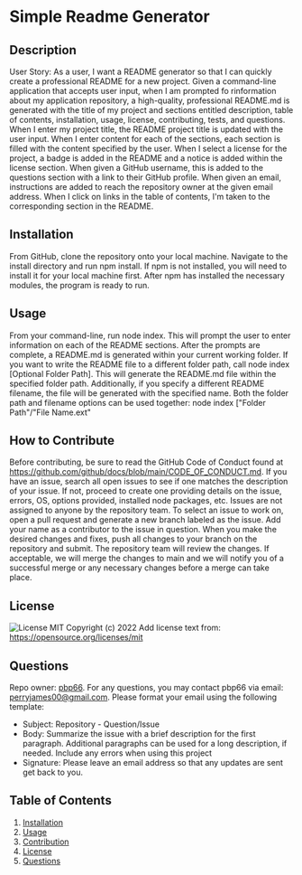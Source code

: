 # Simple Readme Generator

## Description

User Story: As a user, I want a README generator so that I can quickly create a professional README for a new project. Given a command-line application that accepts user input, when I am prompted fo rinformation about my application repository, a high-quality, professional README.md is generated with the title of my project and sections entitled description, table of contents, installation, usage, license, contributing, tests, and questions. When I enter my project title, the README project title is updated with the user input. When I enter content for each of the sections, each section is filled with the content specified by the user. When I select a license for the project, a badge is added in the README and a notice is added within the license section. When given a GitHub username, this is added to the questions section with a link to their GitHub profile. When given an email, instructions are added to reach the repository owner at the given email address. When I click on links in the table of contents, I'm taken to the corresponding section in the README.

## Installation

From GitHub, clone the repository onto your local machine. Navigate to the install directory and run npm install. If npm is not installed, you will need to install it for your local machine first. After npm has installed the necessary modules, the program is ready to run.

## Usage

From your command-line, run node index. This will prompt the user to enter information on each of the README sections. After the prompts are complete, a README.md is generated within your current working folder. If you want to write the README file to a different folder path, call node index [Optional Folder Path]. This will generate the README.md file within the specified folder path. Additionally, if you specify a different README filename, the file will be generated with the specified name. Both the folder path and filename options can be used together: node index ["Folder Path"/"File Name.ext"

## How to Contribute

Before contributing, be sure to read the GitHub Code of Conduct found at https://github.com/github/docs/blob/main/CODE_OF_CONDUCT.md. If you have an issue, search all open issues to see if one matches the description of your issue. If not, proceed to create one providing details on the issue, errors, OS, options provided, installed node packages, etc. Issues are not assigned to anyone by the repository team. To select an issue to work on, open a pull request and generate a new branch labeled as the issue. Add your name as a contributor to the issue in question. When you make the desired changes and fixes, push all changes to your branch on the repository and submit. The repository team will review the changes. If acceptable, we will merge the changes to main and we will notify you of a successful merge or any necessary changes before a merge can take place.

## License

![License](https://img.shields.io/static/v1?label=license&message=MIT&color=brightgreen)
MIT
Copyright (c) 2022
Add license text from: https://opensource.org/licenses/mit


## Questions

Repo owner: [pbp66](https://github.com/pbp66).
For any questions, you may contact pbp66 via email: perryjames00@gmail.com. Please format your email using the following template:
- Subject: Repository - Question/Issue
- Body: Summarize the issue with a brief description for the first paragraph. Additional paragraphs can be used for a long description, if needed. Include any errors when using this project
- Signature: Please leave an email address so that any updates are sent get back to you.

## Table of Contents

1. [Installation](#installation)
2. [Usage](#usage)
3. [Contribution](#contribution)
4. [License](#license)
5. [Questions](#questions)


